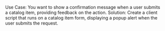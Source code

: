Use Case: You want to show a confirmation message when a user submits a catalog item, providing feedback on the action.
Solution: Create a client script that runs on a catalog item form, displaying a popup alert when the user submits the request.
